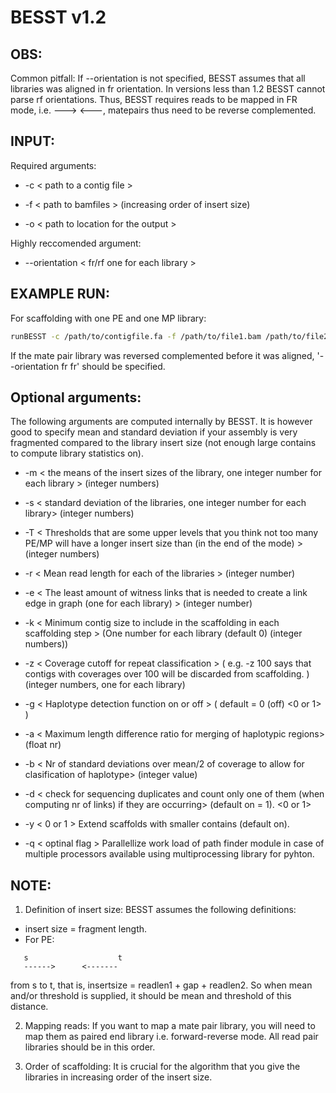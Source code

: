 BESST v1.2
======

OBS:
----
Common pitfall:
If --orientation is not specified, BESST assumes that all libraries was aligned in fr orientation.
In versions less than 1.2 BESST cannot parse rf orientations. Thus, BESST requires reads to be mapped in FR mode, i.e. --->  <---, matepairs thus need to be reverse complemented.

 
INPUT:
------
Required arguments:

* -c < path to a contig file >  

* -f < path to bamfiles >  (increasing order of insert size)

* -o < path to location for the output >

Highly reccomended argument:

* --orientation < fr/rf one for each library >

EXAMPLE RUN:
-----------
For scaffolding with one PE and one MP library:
```sh
runBESST -c /path/to/contigfile.fa -f /path/to/file1.bam /path/to/file2.bam -o /path/to/output --orientation fr rf
```
If the mate pair library was reversed complemented before it was aligned, '--orientation fr fr' should be specified.

Optional arguments:
-------------------

The following arguments are computed internally by BESST. It is however good to specify mean and standard deviation if your assembly is very fragmented compared to the library insert size (not enough large contains to compute library statistics on).

* -m < the means of the insert sizes of the library, one integer number for each library > (integer numbers)

* -s < standard deviation of the libraries, one integer number for each library> (integer numbers)
 
* -T < Thresholds that are some upper levels that you think not too many PE/MP will have a longer insert size than (in the end of the mode) > (integer numbers) 

* -r < Mean read length for each of the libraries > (integer number) 

* -e < The least amount of witness links that is needed to create a link edge in graph (one for each library) > (integer number) 

* -k < Minimum contig size to include in the scaffolding in each scaffolding step >  (One number for each library (default 0) (integer numbers))

* -z < Coverage cutoff for repeat classification > ( e.g. -z 100 says that contigs with coverages over 100 will be discarded from scaffolding. ) (integer numbers, one for each library) 

* -g < Haplotype detection function on or off > ( default = 0 (off) <0 or 1> )

* -a < Maximum length difference ratio for merging of haplotypic regions> (float nr)
 
* -b < Nr of standard deviations over mean/2 of coverage to allow for clasification of haplotype> (integer value) 
 
* -d < check for sequencing duplicates and count only one of them (when computing nr of links) if they are occurring> (default on = 1). <0 or 1>  

* -y < 0 or 1 > Extend scaffolds with smaller contains (default on).

* -q < optinal flag > Parallellize work load of path finder module in case of multiple processors available using multiprocessing library for pyhton.


NOTE:
-------

1. Definition of insert size: BESST assumes the following definitions: 
  * insert size = fragment length. 
  * For PE: 
```
   s                    t
   ------>      <-------
```
from s to t, that is, insertsize = readlen1 + gap + readlen2. So when mean and/or threshold is supplied, it should be mean and threshold of this distance.

2. Mapping reads: If you want to map a mate pair library, you will need to map them as paired end library i.e. forward-reverse mode. All read pair libraries should be in this order.

3. Order of scaffolding: It is crucial for the algorithm that you give the libraries in increasing order of the insert size.


